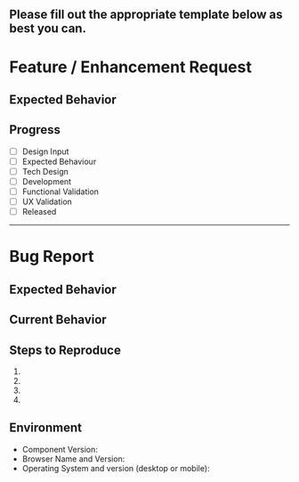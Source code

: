 Please fill out the appropriate template below as best you can.
--------------------------------------------------------

<!--- New Component / Enhancement Request Template -->

# Feature / Enhancement Request
<!--- Describe the feature / enhancement as best you can. We love screenshots! -->

## Expected Behavior
<!--- Tell us how it should work -->

## Progress
- [ ] Design Input
- [ ] Expected Behaviour
- [ ] Tech Design
- [ ] Development
- [ ] Functional Validation
- [ ] UX Validation
- [ ] Released

------------------------------------------------------------

<!--- New Component / Enhancement Request Template -->

# Bug Report
<!--- Describe the issue as best you can. We love screenshots! -->

## Expected Behavior
<!--- Tell us what should happen -->

## Current Behavior
<!--- Tell us what happens instead of the expected behavior -->

## Steps to Reproduce
<!--- Provide a link to a live example, or an unambiguous set of steps to -->
<!--- reproduce this bug. Include code to reproduce, if relevant -->
1. 
2.
3.
4.

## Environment
<!--- Include as many relevant details about the environment you experienced the bug in -->
* Component Version:
* Browser Name and Version:
* Operating System and version (desktop or mobile):
